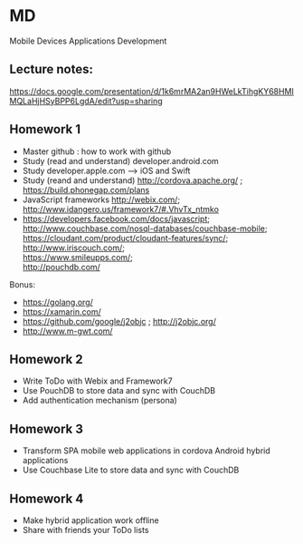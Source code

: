 MD
==

Mobile Devices Applications Development

Lecture notes:
----

https://docs.google.com/presentation/d/1k6mrMA2an9HWeLkTihgKY68HMIMQLaHjHSyBPP6LgdA/edit?usp=sharing

Homework 1
-----

* Master github : how to work with github
* Study (read and understand) developer.android.com
* Study developer.apple.com --> iOS and Swift
* Study (reand and understand) http://cordova.apache.org/ ; https://build.phonegap.com/plans
* JavaScript frameworks http://webix.com/; http://www.idangero.us/framework7/#.VhvTx_ntmko
* https://developers.facebook.com/docs/javascript;  
  http://www.couchbase.com/nosql-databases/couchbase-mobile;  
  https://cloudant.com/product/cloudant-features/sync/;  
  http://www.iriscouch.com/;  
  https://www.smileupps.com/;  
  http://pouchdb.com/


Bonus:

* https://golang.org/
* https://xamarin.com/
* https://github.com/google/j2objc ; http://j2objc.org/
* http://www.m-gwt.com/

Homework 2
----
* Write ToDo with Webix and Framework7
* Use PouchDB to store data and sync with CouchDB
* Add authentication mechanism (persona)

Homework 3
----
* Transform SPA mobile web applications in cordova Android hybrid applications
* Use Couchbase Lite to store data and sync with CouchDB

Homework 4
----
* Make hybrid application work offline
* Share with friends your ToDo lists


